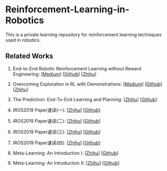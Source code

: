 # Reinforcement-Learning-in-Robotics
This is a private learning repository for reinforcement learning techniques used in robotics. 

## Related Works

1. End-to-End Robotic Reinforcement Learning without Reward Engineering: [[Medium](https://medium.com/@skylark0924/notes-of-end-to-end-robotic-reinforcement-learning-without-reward-engineering-a6ffcc5c47f3)] [[Github](https://github.com/Skylark0924/Reinforcement-Learning-in-Robotics/blob/master/Related%20Works/End-to-End%20Robotic%20Reinforcement%20Learning%20without%20Reward%20Engineering.md)] [[Zhihu](https://zhuanlan.zhihu.com/p/96839443)]
2. Overcoming Exploration in RL with Demonstrations: [[Medium](https://medium.com/@skylark0924/notes-of-overcoming-exploration-in-reinforcement-learning-with-demonstrations-52dac4e84c58)] [[Github](https://github.com/Skylark0924/Reinforcement-Learning-in-Robotics/blob/master/Related%20Works/Overcoming%20Exploration%20in%20Reinforcement%20Learning%20with%20Demonstrations.md)] [[Zhihu](https://zhuanlan.zhihu.com/p/96841783)]
3. The Predictron: End-To-End Learning and Planning: [[Zhihu](https://zhuanlan.zhihu.com/p/96917057)] [[Github](https://github.com/Skylark0924/Reinforcement-Learning-in-Robotics/blob/master/Related%20Works/The%20Predictron%20End-To-End%20Learning%20and%20Planning.md)]

4. IROS2019 Paper速读(一): [[Zhihu](https://zhuanlan.zhihu.com/p/97891687)] [[Github](https://github.com/Skylark0924/Reinforcement-Learning-in-Robotics/blob/master/Related%20Works/IROS2019%E9%80%9F%E8%AF%BB(%E4%B8%80).md)]
5. IROS2019 Paper速读(二): [[Zhihu](https://zhuanlan.zhihu.com/p/98365711)] [[Github](https://github.com/Skylark0924/Reinforcement-Learning-in-Robotics/blob/master/Related%20Works/IROS2019%E9%80%9F%E8%AF%BB(%E4%BA%8C).md)]
6. IROS2019 Paper速读(三): [[Zhihu](https://zhuanlan.zhihu.com/p/98712344)] [[Github](https://github.com/Skylark0924/Reinforcement-Learning-in-Robotics/blob/master/Related%20Works/IROS2019%E9%80%9F%E8%AF%BB(%E4%B8%89).md)]
7. IROS2019 Paper速读(四): [[Zhihu](https://zhuanlan.zhihu.com/p/98762958)] [[Github](https://github.com/Skylark0924/Reinforcement-Learning-in-Robotics/blob/master/Related%20Works/IROS2019%E9%80%9F%E8%AF%BB(%E5%9B%9B).md)]
8. Meta-Learning: An Introduction Ⅰ: [[Zhihu](https://zhuanlan.zhihu.com/p/99730942)] [[Github](https://github.com/Skylark0924/Reinforcement-Learning-in-Robotics/blob/master/Related%20Works/Meta%20learning%20An%20Introduction.md)]
9. Meta-Learning: An Introduction Ⅱ: [[Zhihu](https://zhuanlan.zhihu.com/p/100035717)] [[Github](https://github.com/Skylark0924/Reinforcement-Learning-in-Robotics/blob/master/Related%20Works/Meta%20learning%20An%20Introduction.md)]

